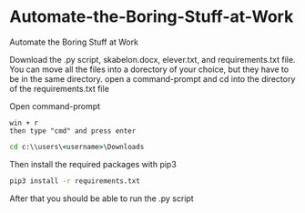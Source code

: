 # Automate-the-Boring-Stuff-at-Work
Automate the Boring Stuff at Work

Download the .py script, skabelon.docx, elever.txt, and requirements.txt file.
You can move all the files into a dorectory of your choice, but they have to be in the same directory. 
open a command-prompt and cd into the directory of the requirements.txt file

Open command-prompt
```
win + r
then type "cmd" and press enter
```

```cmd
cd c:\\users\<username>\Downloads
``` 

Then install the required packages with pip3
```cmd
pip3 install -r requirements.txt
```

After that you should be able to run the .py script
